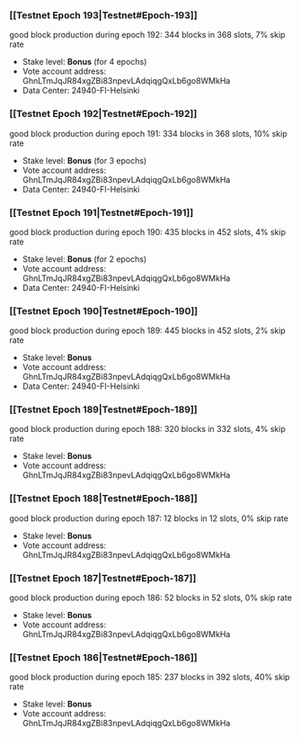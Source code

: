 ### [[Testnet Epoch 193|Testnet#Epoch-193]]
good block production during epoch 192: 344 blocks in 368 slots, 7% skip rate
* Stake level: **Bonus** (for 4 epochs)
* Vote account address: GhnLTmJqJR84xgZBi83npevLAdqiqgQxLb6go8WMkHa
* Data Center: 24940-FI-Helsinki
### [[Testnet Epoch 192|Testnet#Epoch-192]]
good block production during epoch 191: 334 blocks in 368 slots, 10% skip rate
* Stake level: **Bonus** (for 3 epochs)
* Vote account address: GhnLTmJqJR84xgZBi83npevLAdqiqgQxLb6go8WMkHa
* Data Center: 24940-FI-Helsinki
### [[Testnet Epoch 191|Testnet#Epoch-191]]
good block production during epoch 190: 435 blocks in 452 slots, 4% skip rate
* Stake level: **Bonus** (for 2 epochs)
* Vote account address: GhnLTmJqJR84xgZBi83npevLAdqiqgQxLb6go8WMkHa
* Data Center: 24940-FI-Helsinki
### [[Testnet Epoch 190|Testnet#Epoch-190]]
good block production during epoch 189: 445 blocks in 452 slots, 2% skip rate
* Stake level: **Bonus**
* Vote account address: GhnLTmJqJR84xgZBi83npevLAdqiqgQxLb6go8WMkHa
* Data Center: 24940-FI-Helsinki
### [[Testnet Epoch 189|Testnet#Epoch-189]]
good block production during epoch 188: 320 blocks in 332 slots, 4% skip rate
* Stake level: **Bonus**
* Vote account address: GhnLTmJqJR84xgZBi83npevLAdqiqgQxLb6go8WMkHa
### [[Testnet Epoch 188|Testnet#Epoch-188]]
good block production during epoch 187: 12 blocks in 12 slots, 0% skip rate
* Stake level: **Bonus**
* Vote account address: GhnLTmJqJR84xgZBi83npevLAdqiqgQxLb6go8WMkHa
### [[Testnet Epoch 187|Testnet#Epoch-187]]
good block production during epoch 186: 52 blocks in 52 slots, 0% skip rate
* Stake level: **Bonus**
* Vote account address: GhnLTmJqJR84xgZBi83npevLAdqiqgQxLb6go8WMkHa
### [[Testnet Epoch 186|Testnet#Epoch-186]]
good block production during epoch 185: 237 blocks in 392 slots, 40% skip rate
* Stake level: **Bonus**
* Vote account address: GhnLTmJqJR84xgZBi83npevLAdqiqgQxLb6go8WMkHa